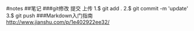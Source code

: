 #notes
##笔记
###git修改 提交 上传
1.$ git add .
2.$ git commit -m 'update'
3.$ git push
###Markdown入门指南
	http://www.jianshu.com/p/1e402922ee32/